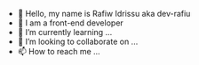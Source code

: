 - 👋 Hello, my name is Rafiw Idrissu aka dev-rafiu
- 👀 I am a front-end developer
- 🌱 I’m currently learning ...
- 💞️ I’m looking to collaborate on ...
- 📫 How to reach me ...

<!---
dev-rafiu/dev-rafiu is a ✨ special ✨ repository because its `README.md` (this file) appears on your GitHub profile.
You can click the Preview link to take a look at your changes.
--->

